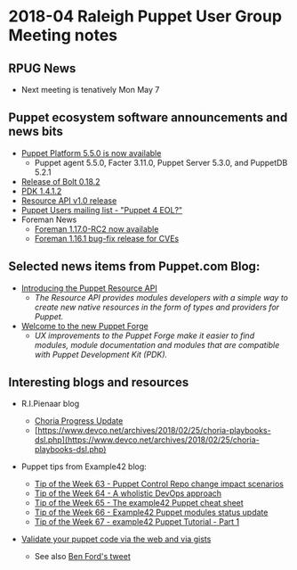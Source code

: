 # 2018-04 Raleigh Puppet User Group Meeting notes

## RPUG News
+ Next meeting is tenatively Mon May 7

## Puppet ecosystem software announcements and news bits
+ [Puppet Platform 5.5.0 is now available](https://groups.google.com/forum/#!topic/puppet-announce/5oPDhwByvmU)
  - Puppet agent 5.5.0, Facter 3.11.0, Puppet Server 5.3.0, and PuppetDB 5.2.1
+ [Release of Bolt 0.18.2](https://puppet.com/docs/bolt/0.x/bolt_release_notes.html)
+ [PDK 1.4.1.2](https://groups.google.com/forum/#!topic/puppet-announce/yQX6HXdkWik)
+ [Resource API v1.0 release](https://groups.google.com/forum/#!topic/puppet-announce/IyHA2FVk5bw)
+ [Puppet Users mailing list - "Puppet 4 EOL?"](https://groups.google.com/forum/#!topic/puppet-users/e32hkcnNFh8)
+ Foreman News
    -  [Foreman 1.17.0-RC2 now available](https://community.theforeman.org/t/foreman-1-17-0-rc2-now-available/8635)
    -  [Foreman 1.16.1 bug-fix release for CVEs](https://community.theforeman.org/t/foreman-1-16-1-bug-fix-release/8720)

## Selected news items from Puppet.com Blog:
+ [Introducing the Puppet Resource API ](https://puppet.com/blog/introducing-puppet-resource-api)
  - *The Resource API provides modules developers with a simple way to create new native resources in the form of types and providers for Puppet.*
+ [Welcome to the new Puppet Forge](https://puppet.com/blog/welcome-new-puppet-forge)
  - *UX improvements to the Puppet Forge make it easier to find modules, module documentation and modules that are compatible with Puppet Development Kit (PDK).*

## Interesting blogs and resources
+ R.I.Pienaar blog
  - [Choria Progress Update](https://www.devco.net/archives/2018/03/05/choria-progress-update.php)
  - [https://www.devco.net/archives/2018/02/25/choria-playbooks-dsl.php](https://www.devco.net/archives/2018/02/25/choria-playbooks-dsl.php)

+ Puppet tips from Example42 blog:
  - [Tip of the Week 63 - Puppet Control Repo change impact scenarios](https://www.example42.com/2018/03/12/control-repo-change-impact/)
  - [Tip of the Week 64 - A wholistic DevOps approach](https://www.example42.com/2018/03/19/wholistic_devops/)
  - [Tip of the Week 65 - The example42 Puppet cheat sheet](https://www.example42.com/2018/03/26/example42_puppet_cheat_sheet/)
  - [Tip of the Week 66 - Example42 Puppet modules status update](https://www.example42.com/2018/04/02/example42_puppet_modules_status_update/)
  - [Tip of the Week 67 - example42 Puppet Tutorial - Part 1](https://www.example42.com/2018/04/09/puppet_tutorial_part_1/)

+ [Validate your puppet code via the web and via gists](https://validate.puppet.com/load/https://gist.github.com/binford2k/ff402125f4a9782dd3ee1a5c3cc63239)
  - See also [Ben Ford's tweet](https://twitter.com/binford2k/status/974508887431790592)

